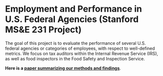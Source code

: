 # Employment and Performance in U.S. Federal Agencies (Stanford MS&E 231 Project)

The goal of this project is to evaluate the performance of several U.S. federal agencies or categories of employees, with respect to well-defined metrics. We focus on tax auditors within the Internal Revenue Service (IRS), as well as food inspectors in the Food Safety and Inspection Service.

__Here is a [paper summarizing our methods and findings](https://goo.gl/T79Gfv)__.